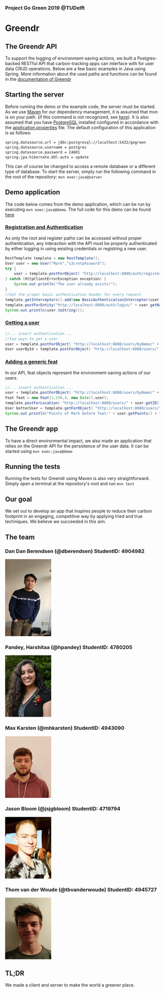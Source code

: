 ### Project Go Green 2019 @TUDelft
# Greendr

## The Greendr API
To support the logging of environment-saving actions, we built a Postgres-backed RESTful API that carbon-tracking apps can interface with for user data CRUD operations. Below are a few basic examples in Java using Spring. More information about the used paths and functions can be found in the [documentation of Greendr](https://thomw2o0o.github.io/)


## Starting the server
Before running the demo or the example code, the server must be started. As we use [Maven](https://maven.apache.org/download.cgi) for our dependency management, it is assumed that mvn is on your path. (if this command is not recognized, see [here](https://www.mkyong.com/maven/how-to-install-maven-in-windows/)). It is also assumed that you have [PostgreSQL](https://www.postgresql.org/download/) installed configured in accordance with the [application.properties](src/main/resources/application.properties) file. The default configuration of this application is as follows:
~~~
spring.datasource.url = jdbc:postgresql://localhost:5432/gogreen
spring.datasource.username = postgres
spring.datasource.password = 24601
spring.jpa.hibernate.ddl-auto = update
~~~
This can of course be changed to access a remote database or a different type of database. To start the server, simply run the following command in the root of the repository:
`mvn exec:java@server`

## Demo application
The code below comes from the demo application, which can be run by executing `mvn exec:java@demo`. The full code for this demo can be found [here](src/main/java/demo/DemoApplication.java)
### [Registration and Authentication](https://thomw2o0o.github.io/server/controller/AuthController.html)
As only the root and register paths can be accessed without proper authentication, any interaction with the API must be properly authenticated by either logging in using existing credentials or registring a new user.
~~~Java
RestTemplate template = new RestTemplate();
User user = new User("Mark","s3cretp4ssword");
try {
    user = template.postForObject( "http://localhost:8080/auth/register", new HttpEntity<>(user),User.class);
} catch (HttpClientErrorException exception) {
    System.out.println("The user already exists!");
}
//Set the proper basic authentication header for every request
template.getInterceptors().add(new BasicAuthenticationInterceptor(user.getName(), user.getPassword()));
template.postForEntity("http://localhost:8080/auth/login/" + user.getName(),new HttpEntity<>(user),User.class);
System.out.println(user.toString());
~~~
### [Getting a user](https://thomw2o0o.github.io/server/controller/UserController.html)
~~~Java
//... insert authentication ...
//Two ways to get a user
user = template.postForObject( "http://localhost:8080/users/byName/" + user.getName(), new HttpEntity<>(user),User.class);
User userById = template.postForObject( "http://localhost:8080/users/" + user.getID(), new HttpEntity<>(user),User.class);
~~~
### [Adding a generic feat](https://thomw2o0o.github.io/server/controller/FeatController.html)
In our API, feat objects represent the environment-saving actions of our users.
~~~Java
//... insert authentication ...
user = template.postForObject( "http://localhost:8080/users/byName/" + user.getName(), new HttpEntity<>(user),User.class);
Feat feat = new Feat(1,150,4, new Date(),user);
template.postForLocation( "http://localhost:8080/users/" + user.getID() + "/feats/new", new HttpEntity<>(feat));
User betterUser = template.getForObject( "http://localhost:8080/users/" + user.getID(),  User.class);
System.out.println("Points of Mark before feat:" + user.getPoints() + "\nPoints of Mark after feat:" + betterUser.getPoints());
~~~

## The Greendr app
To have a direct environmental impact, we also made an application that relies on the Greendr API for the persistence of the user data. It can be started using `mvn exec:java@demo`

## Running the tests
Running the tests for Greendr using Maven is also very straightforward. Simply open a terminal at the repository's root and run `mvn test`
## Our goal
We set out to develop an app that inspires people to reduce their carbon footprint in an engaging, competitive way by applying tried and true techniques. We believe we succeeded in this aim.

## The team
### Dan Dan Berendsen (@dberendsen) StudentID: 4904982

<img src = "photos/IMG_6796.JPG" width = "150" height = "250">

### Pandey, Harshitaa (@hpandey) StudentID: 4780205

<img src = "photos/photo.jpg" width = "150" height = "200">

### Max Karsten (@mhkarsten) StudentID: 4943090

<img src = "photos/PasPhoto_Max_Karsten.jpg" width = "150" height = "200">

### Jason Bloom (@jsjgbloom) StudentID: 4719794

<img src = "photos/photo_4719791_Jason_Bloom.jpg" width = "150" height = "200">

### Thom van der Woude (@tbvanderwoude) StudentID: 4945727

<img src = "photos/IMG_20190215_183148.jpg" width = "150" height = "200">

## TL;DR
We made a client and server to make the world a greener place.